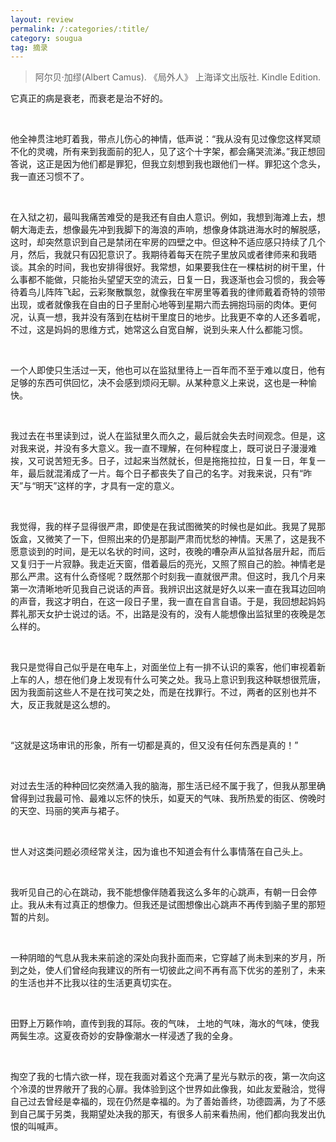 ```yaml
---
layout: review
permalink: /:categories/:title/
category: sougua
tag: 摘录
---
```


> 阿尔贝·加缪(Albert Camus). 《局外人》 上海译文出版社. Kindle Edition. 


它真正的病是衰老，而衰老是治不好的。

<br>

他全神贯注地盯着我，带点儿伤心的神情，低声说：“我从没有见过像您这样冥顽不化的灵魂，所有来到我面前的犯人，见了这个十字架，都会痛哭流涕。”我正想回答说，这正是因为他们都是罪犯，但我立刻想到我也跟他们一样。罪犯这个念头，我一直还习惯不了。

<br>

在入狱之初，最叫我痛苦难受的是我还有自由人意识。例如，我想到海滩上去，想朝大海走去，想像最先冲到我脚下的海浪的声响，想像身体跳进海水时的解脱感，这时，却突然意识到自己是禁闭在牢房的四壁之中。但这种不适应感只持续了几个月，然后，我就只有囚犯意识了。我期待着每天在院子里放风或者律师来和我晤谈。其余的时间，我也安排得很好。我常想，如果要我住在一棵枯树的树干里，什么事都不能做，只能抬头望望天空的流云，日复一日，我逐渐也会习惯的，我会等待着鸟儿阵阵飞起，云彩聚散飘忽，就像我在牢房里等着我的律师戴着奇特的领带出现，或者就像我在自由的日子里耐心地等到星期六而去拥抱玛丽的肉体。更何况，认真一想，我并没有落到在枯树干里度日的地步。比我更不幸的人还多着呢，不过，这是妈妈的思维方式，她常这么自宽自解，说到头来人什么都能习惯。

<br>

一个人即使只生活过一天，他也可以在监狱里待上一百年而不至于难以度日，他有足够的东西可供回忆，决不会感到烦闷无聊。从某种意义上来说，这也是一种愉快。

<br>

我过去在书里读到过，说人在监狱里久而久之，最后就会失去时间观念。但是，这对我来说，并没有多大意义。我一直不理解，在何种程度上，既可说日子漫漫难挨，又可说苦短无多。日子，过起来当然就长，但是拖拖拉拉，日复一日，年复一年，最后就混淆成了一片。每个日子都丧失了自己的名字。对我来说，只有“昨天”与“明天”这样的字，才具有一定的意义。

<br>

我觉得，我的样子显得很严肃，即使是在我试图微笑的时候也是如此。我晃了晃那饭盒，又微笑了一下，但照出来的仍是那副严肃而忧愁的神情。天黑了，这是我不愿意谈到的时间，是无以名状的时间，这时，夜晚的嘈杂声从监狱各层升起，而后又复归于一片寂静。我走近天窗，借着最后的亮光，又照了照自己的脸。神情老是那么严肃。这有什么奇怪呢？既然那个时刻我一直就很严肃。但这时，我几个月来第一次清晰地听见我自己说话的声音。我辨识出这就是好久以来一直在我耳边回响的声音，我这才明白，在这一段日子里，我一直在自言自语。于是，我回想起妈妈葬礼那天女护士说过的话。不，出路是没有的，没有人能想像出监狱里的夜晚是怎么样的。

<br>

我只是觉得自己似乎是在电车上，对面坐位上有一排不认识的乘客，他们审视着新上车的人，想在他们身上发现有什么可笑之处。我马上意识到我这种联想很荒唐，因为我面前这些人不是在找可笑之处，而是在找罪行。不过，两者的区别也并不大，反正我就是这么想的。

<br>

“这就是这场审讯的形象，所有一切都是真的，但又没有任何东西是真的！”

<br>

对过去生活的种种回忆突然涌入我的脑海，那生活已经不属于我了，但我从那里确曾得到过我最可怜、最难以忘怀的快乐，如夏天的气味、我所热爱的街区、傍晚时的天空、玛丽的笑声与裙子。

<br>

世人对这类问题必须经常关注，因为谁也不知道会有什么事情落在自己头上。

<br>

我听见自己的心在跳动，我不能想像伴随着我这么多年的心跳声，有朝一日会停止。我从未有过真正的想像力。但我还是试图想像出心跳声不再传到脑子里的那短暂的片刻。

<br>

一种阴暗的气息从我未来前途的深处向我扑面而来，它穿越了尚未到来的岁月，所到之处，使人们曾经向我建议的所有一切彼此之间不再有高下优劣的差别了，未来的生活也并不比我以往的生活更真切实在。

<br>

田野上万籁作响，直传到我的耳际。夜的气味， 土地的气味，海水的气味，使我两鬓生凉。这夏夜奇妙的安静像潮水一样浸透了我的全身。

<br>

掏空了我的七情六欲一样，现在我面对着这个充满了星光与默示的夜，第一次向这个冷漠的世界敞开了我的心扉。我体验到这个世界如此像我，如此友爱融洽，觉得自己过去曾经是幸福的，现在仍然是幸福的。为了善始善终，功德圆满，为了不感到自己属于另类，我期望处决我的那天，有很多人前来看热闹，他们都向我发出仇恨的叫喊声。